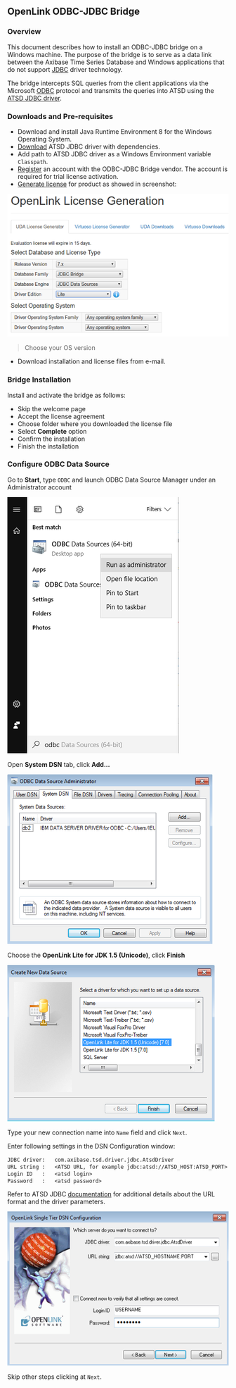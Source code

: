 ## OpenLink ODBC-JDBC Bridge

### Overview

This document describes how to install an ODBC-JDBC bridge on a Windows machine. The purpose of the bridge is to serve as a data link between the Axibase Time Series Database and Windows applications that do not support [JDBC](https://docs.oracle.com/javase/tutorial/jdbc/overview/) driver technology.

The bridge intercepts SQL queries from the client applications via the Microsoft [ODBC](https://docs.microsoft.com/en-us/sql/odbc/microsoft-open-database-connectivity-odbc) protocol and transmits the queries into ATSD using the [ATSD JDBC driver](https://github.com/axibase/atsd-jdbc).

### Downloads and Pre-requisites

- Download and install Java Runtime Environment 8 for the Windows Operating System.
- [Download](https://github.com/axibase/atsd-jdbc/releases) ATSD JDBC driver with dependencies.
- Add path to ATSD JDBC driver as a Windows Environment variable `Classpath`.
- [Register](https://shop.openlinksw.com/license_generator/login.vsp) an account with the ODBC-JDBC Bridge vendor. The account is required for trial license activation.
- [Generate license](https://shop.openlinksw.com/license_generator/) for product as showed in screenshot:

![](images/openlink_license.png)

> Choose your OS version

- Download installation and license files from e-mail.

### Bridge Installation

Install and activate the bridge as follows:

- Skip the welcome page
- Accept the license agreement
- Choose folder where you downloaded the license file
- Select **Complete** option
- Confirm the installation
- Finish the installation

### Configure ODBC Data Source

Go to **Start**, type `ODBC` and launch ODBC Data Source Manager under an Administrator account

![](images/ODBC_1.PNG)

Open **System DSN** tab, click **Add...**

![](images/openlink_ODBC_1.png)

Choose the **OpenLink Lite for JDK 1.5 (Unicode)**, click **Finish**

![](images/openlink_ODBC_2.png)

Type your new connection name into `Name` field and click `Next`.

Enter following settings in the DSN Configuration window:

```
JDBC driver:   com.axibase.tsd.driver.jdbc.AtsdDriver
URL string :   <ATSD URL, for example jdbc:atsd://ATSD_HOST:ATSD_PORT>
Login ID   :   <atsd login>
Password   :   <atsd password>
```

Refer to ATSD JDBC [documentation](https://github.com/axibase/atsd-jdbc#jdbc-connection-properties-supported-by-driver)  for additional details about the URL format and the driver parameters.

![](images/openlink_ODBC_4.png)

Skip other steps clicking at `Next`.

